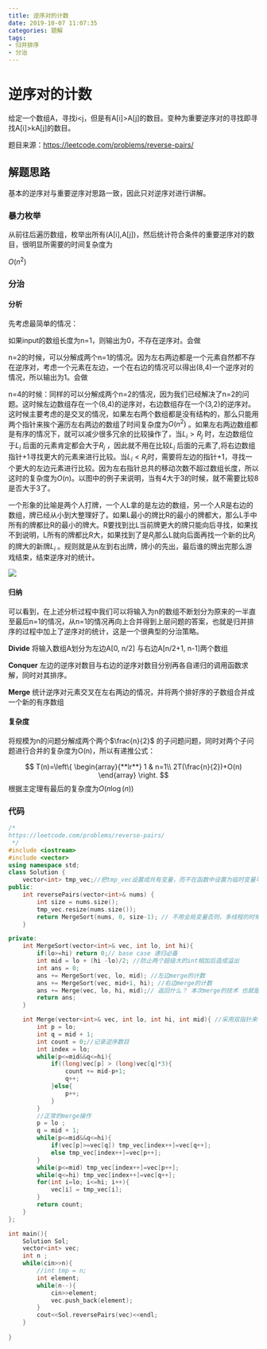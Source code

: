 ```yaml
---
title: 逆序对的计数
date: 2019-10-07 11:07:35
categories: 题解
tags:
- 归并排序
- 分治
---
```


# 逆序对的计数

给定一个数组A，寻找i<j，但是有A[i]>A[j]的数目。变种为重要逆序对的寻找即寻找A[i]>kA[j]的数目。

题目来源：https://leetcode.com/problems/reverse-pairs/

<!--more-->

## 解题思路

基本的逆序对与重要逆序对思路一致，因此只对逆序对进行讲解。

### 暴力枚举

从前往后遍历数组，枚举出所有(A[i],A[j])，然后统计符合条件的重要逆序对的数目，很明显所需要的时间复杂度为

$O(n^2)$

### 分治

#### 分析

先考虑最简单的情况：

如果input的数组长度为n=1，则输出为0，不存在逆序对。会做

n=2的时候，可以分解成两个n=1的情况。因为左右两边都是一个元素自然都不存在逆序对，考虑一个元素在左边，一个在右边的情况可以得出(8,4)一个逆序对的情况，所以输出为1。会做

n=4的时候：同样的可以分解成两个n=2的情况，因为我们已经解决了n=2的问题。这时候左边数组存在一个(8,4)的逆序对，右边数组存在一个(3,2)的逆序对。这时候主要考虑的是交叉的情况，如果左右两个数组都是没有结构的，那么只能用两个指针来挨个遍历左右两边的数组了时间复杂度为$O(n^2)$ 。如果左右两边数组都是有序的情况下，就可以减少很多冗余的比较操作了，当$L_i>R_j$ 时，左边数组位于$L_i$ 后面的元素肯定都会大于$R_j$ ，因此就不用在比较$L_i$ 后面的元素了,将右边数组指针+1寻找更大的元素来进行比较。当$L_i<R_j$时，需要将左边的指针+1，寻找一个更大的左边元素进行比较。因为左右指针总共的移动次数不超过数组长度，所以这时的复杂度为$O(n)$。以图中的例子来说明，当有4大于3的时候，就不需要比较8是否大于3了。

一个形象的比喻是两个人打牌，一个人L拿的是左边的数组，另一个人R是右边的数组，牌已经从小到大整理好了。如果L最小的牌比R的最小的牌都大，那么L手中所有的牌都比R的最小的牌大。R要找到比L当前牌更大的牌只能向后寻找，如果找不到说明，L所有的牌都比R大，如果找到了是$R_j$那么L就向后面再找一个新的比$R_j$的牌大的新牌$L_i$ 。规则就是从左到右出牌，牌小的先出，最后谁的牌出完那么游戏结束，结束逆序对的统计。

![](https://res.cloudinary.com/bravey/image/upload/v1570434502/blog/reversepairs.jpg)

#### 归纳

可以看到，在上述分析过程中我们可以将输入为n的数组不断划分为原来的一半直至最后n=1的情况，从n=1的情况再向上合并得到上层问题的答案，也就是归并排序的过程中加上了逆序对的统计，这是一个很典型的分治策略。

**Divide** 将输入数组A划分为左边A[0, n/2] 与右边A[n/2+1, n-1]两个数组

**Conquer** 左边的逆序对数目与右边的逆序对数目分别再各自递归的调用函数求解，同时对其排序。

**Merge** 统计逆序对元素交叉在左右两边的情况，并将两个排好序的子数组合并成一个新的有序数组

#### 复杂度

将规模为n的问题分解成两个两个$\frac{n}{2}$ 的子问题问题，同时对两个子问题进行合并的复杂度为O(n)，所以有递推公式：


$$
T(n)=\left\{
  \begin{array}{**lr**}  
             1 &  n=1\\  
             2T(\frac{n}{2})+O(n)
             \end{array}  
\right.
$$
根据主定理有最后的复杂度为$O(n\log(n))$

### 代码

```c++
/*
https://leetcode.com/problems/reverse-pairs/
 */
#include <iostream>
#include <vector>
using namespace std;
class Solution {
	vector<int> tmp_vec;//把tmp_vec设置成共有变量，而不在函数中设置为临时变量可以减少多次对其创建与销毁，提高效率
public:
    int reversePairs(vector<int>& nums) {
    	int size = nums.size();
    	tmp_vec.resize(nums.size());
        return MergeSort(nums, 0, size-1); // 不用全局变量否则，多线程的时候会被修改。
    }

private:
	int MergeSort(vector<int>& vec, int lo, int hi){
		if(lo>=hi) return 0;// base case 递归必备
		int mid = lo + (hi -lo)/2; //防止两个超级大的int相加后造成溢出
		int ans = 0;
		ans += MergeSort(vec, lo, mid); //左边merge的计数
		ans += MergeSort(vec, mid+1, hi); //右边merge的计数
		ans += Merge(vec, lo, hi, mid);// 返回什么？ 本次merge的技术 也就是split 的情况
		return ans;
	}

	int Merge(vector<int>& vec, int lo, int hi, int mid){ //采用双指针来一次把左右两边的小值冒泡出来放到合并后的数组中，同时完成对逆序数目的统计
		int p = lo;
		int q = mid + 1;
		int count = 0;//记录逆序数目
		int index = lo;
		while(p<=mid&&q<=hi){
			if((long)vec[p] > (long)vec[q]*3){
				count += mid-p+1;
				q++;
			}else{
				p++;
			}
		}
		//正常的merge操作
		p = lo ;
		q = mid + 1;
		while(p<=mid&&q<=hi){
			if(vec[p]>=vec[q]) tmp_vec[index++]=vec[q++];
			else tmp_vec[index++]=vec[p++];
		}
		while(p<=mid) tmp_vec[index++]=vec[p++];
		while(q<=hi) tmp_vec[index++]=vec[q++];
		for(int i=lo; i<=hi; i++){
			vec[i] = tmp_vec[i];
		}
		return count;
	}    
};

int main(){
	Solution Sol;
	vector<int> vec;
	int n ;
	while(cin>>n){
		//int tmp = n;
		int element;
		while(n--){
			cin>>element;
			vec.push_back(element);
		}
		cout<<Sol.reversePairs(vec)<<endl;
	}
	
}
```

